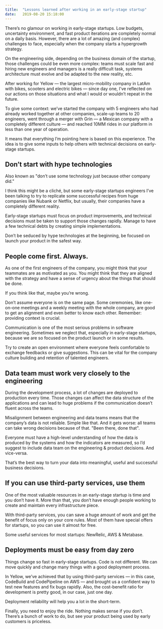 ```yaml
---
title:  "Lessons learned after working in an early-stage startup"
date:   2019-08-20 15:18:00
---
```


There’s no glamour on working in early-stage startups. Low budgets, uncertainty environment, and fast product iterations are completely normal on a daily basis. However, there are a lot of amazing (and complex) challenges to face, especially when the company starts a hypergrowth strategy.

On the engineering side, depending on the business domain of the startup, those challenges could be even more complex: teams must scale fast and hiring new engineers and managers is a really difficult task, systems architecture must evolve and be adapted to the new reality, etc.

After working for Yellow — the largest micro-mobility company in LatAm with bikes, scooters and electric bikes — since day one, I’ve reflected on our actions on those situations and what I would or wouldn’t repeat in the future.

To give some context: we’ve started the company with 5 engineers who had already worked together at other companies, scale-up teams to 20 engineers, went through a merger with Grin — a Mexican company with a completely different culture — and reached 10MM rides in our platform in less than one year of operation.

It means that everything I’m pointing here is based on this experience. The idea is to give some inputs to help others with technical decisions on early-stage startups.

## Don’t start with hype technologies
Also known as "don’t use some technology just because other company did."

I think this might be a cliché, but some early-stage startups engineers I’ve been talking to try to replicate some successful recipes from huge companies like Nubank or Netflix, but usually, their companies have a completely different reality.

Early-stage startups must focus on product improvements, and technical decisions must be taken to support those changes rapidly. Manage to have a few technical debts by creating simple implementations.

Don’t be seduced by hype technologies at the beginning, be focused on launch your product in the safest way.

## People come first. Always.
As one of the first engineers of the company, you might think that your teammates are as motivated as you. You might think that they are aligned with the strategy and have a sense of urgency about the things that should be done.

If you think like that, maybe you’re wrong.

Don’t assume everyone is on the same page. Some ceremonies, like one-on-one meetings and a weekly meeting with the whole company, are good to get an alignment and even better to know each other. Remember: providing context is crucial.

Communication is one of the most serious problems in software engineering. Sometimes we neglect that, especially in early-stage startups, because we are so focused on the product launch or in some results.

Try to create an open environment where everyone feels comfortable to exchange feedbacks or give suggestions. This can be vital for the company culture building and retention of talented engineers.

## Data team must work very closely to the engineering
During the development process, a lot of changes are deployed to production every time. Those changes can affect the data structure of the applications and can lead to huge problems if the communication doesn’t fluent across the teams.

Misalignment between engineering and data teams means that the company’s data is not reliable. Simple like that. And it gets worse: all teams can take wrong decisions because of that. "Been there, done that".

Everyone must have a high-level understanding of how the data is produced by the systems and how the indicators are measured, so I’d suggest to include data team on the engineering & product decisions. And vice-versa.

That’s the best way to turn your data into meaningful, useful and successful business decisions.

## If you can use third-party services, use them
One of the most valuable resources in an early-stage startup is time and you don’t have it. More than that, you don’t have enough people working to create and maintain every infrastructure piece.

With third-party services, you can save a huge amount of work and get the benefit of focus only on your core rules. Most of them have special offers for startups, so you can use it almost for free.

Some useful services for most startups: NewRelic, AWS & Metabase.

## Deployments must be easy from day zero
Things change so fast in early-stage startups. Code is not different. We can move quickly and change many things with a good deployment process.

In Yellow, we’ve achieved that by using third-party services — in this case, CodeBuild and CodePipeline on AWS — and brought us a confident way to test new features and fix bugs rapidly. Also, the cost-benefit ratio for development is pretty good, in our case, just one day.

Deployment reliability will help you a lot in the short-term.

Finally, you need to enjoy the ride. Nothing makes sense if you don’t. There’s a bunch of work to do, but see your product being used by early customers is priceless.